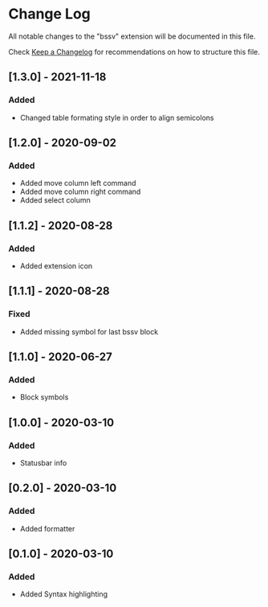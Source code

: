 # Change Log

All notable changes to the "bssv" extension will be documented in this file.

Check [Keep a Changelog](http://keepachangelog.com/) for recommendations on how to structure this file.

## [1.3.0] - 2021-11-18

### Added

- Changed table formating style in order to align semicolons

## [1.2.0] - 2020-09-02

### Added

- Added move column left command
- Added move column right command
- Added select column

## [1.1.2] - 2020-08-28

### Added

- Added extension icon

## [1.1.1] - 2020-08-28

### Fixed

- Added missing symbol for last bssv block

## [1.1.0] - 2020-06-27

### Added

- Block symbols

## [1.0.0] - 2020-03-10

### Added

- Statusbar info

## [0.2.0] - 2020-03-10

### Added

- Added formatter

## [0.1.0] - 2020-03-10

### Added

- Added Syntax highlighting
